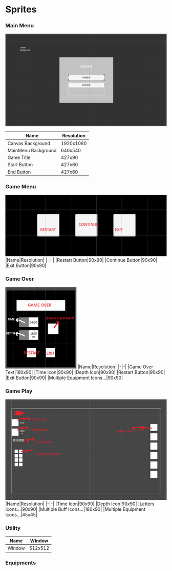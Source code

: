 # Sprites
### Main Menu
![UI Diagram](../img/img-00000.png)

|Name|Resolution|
|-|-|
|Canvas Background|1920x1080|
|MainMenu Background|640x540|
|Game Title|427x90|
|Start Button|427x60|
|End Button|427x60|
### Game Menu
![UI Diagram](../img/img-00002.png)
|Name|Resolution|
|-|-|
|Restart Button|90x90|
|Continue Button|90x90|
|Exit Button|90x90|
### Game Over
![UI Diagram](../img/img-00001.png)
|Name|Resolution|
|-|-|
|Game Over Text|180x90|
|Time Icon|90x90|
|Depth Icon|90x90|
|Restart Button|90x90|
|Exit Button|90x90|
|Multiple Equipment Icons...|90x90|
### Game Play
![UI Diagram](../img/img-00003.png)
|Name|Resolution|
|-|-|
|Time Icon|90x90|
|Depth Icon|90x90|
|Letters Icons...|90x90|
|Multiple Buff Icons...|180x90|
|Multiple Equipment Icons...|45x45|
### Utility
|Name|Window|
|-|-|
|Window|512x512|

### Equipments
